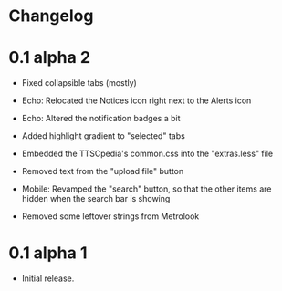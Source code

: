 Changelog
=========

0.1 alpha 2
===

* Fixed collapsible tabs (mostly)

* Echo: Relocated the Notices icon right next to the Alerts icon

* Echo: Altered the notification badges a bit

* Added highlight gradient to "selected" tabs

* Embedded the TTSCpedia's common.css into the "extras.less" file

* Removed text from the "upload file" button

* Mobile: Revamped the "search" button, so that the other items are hidden when the search bar is showing

* Removed some leftover strings from Metrolook

0.1 alpha 1
===

* Initial release.